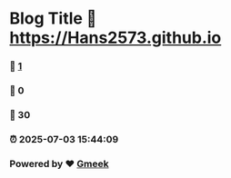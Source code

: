 # Blog Title :link: https://Hans2573.github.io 
### :page_facing_up: [1](https://Hans2573.github.io/tag.html) 
### :speech_balloon: 0 
### :hibiscus: 30 
### :alarm_clock: 2025-07-03 15:44:09 
### Powered by :heart: [Gmeek](https://github.com/Meekdai/Gmeek)
